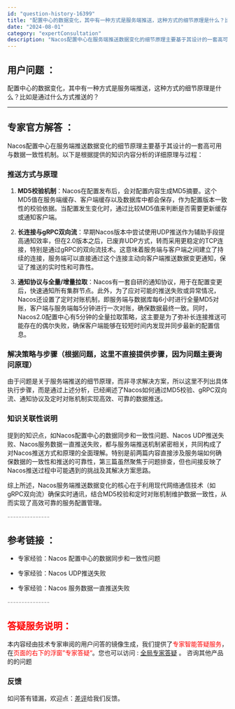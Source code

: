 ```yaml
---
id: "question-history-16399"
title: "配置中心的数据变化，其中有一种方式是服务端推送，这种方式的细节原理是什么？比如是通过什么方式推送的？"
date: "2024-08-01"
category: "expertConsultation"
description: "Nacos配置中心在服务端推送数据变化的细节原理主要基于其设计的一套高可用与数据一致性机制。以下是根据提供的知识内容分析的详细原理与过程：### 推送方式与原理1. **MD5校验机制**：Nacos在配置发布后，会对配置内容生成MD5摘要。这个MD5值在服务端缓存、客户端缓存以及数据库中都会保存，"
---
```


## 用户问题 ： 
 配置中心的数据变化，其中有一种方式是服务端推送，这种方式的细节原理是什么？比如是通过什么方式推送的？  

---------------
## 专家官方解答 ：

Nacos配置中心在服务端推送数据变化的细节原理主要基于其设计的一套高可用与数据一致性机制。以下是根据提供的知识内容分析的详细原理与过程：

### 推送方式与原理

1. **MD5校验机制**：Nacos在配置发布后，会对配置内容生成MD5摘要。这个MD5值在服务端缓存、客户端缓存以及数据库中都会保存，作为配置版本一致性的校验依据。当配置发生变化时，通过比较MD5值来判断是否需要更新缓存或通知客户端。

2. **长连接与gRPC双向流**：早期Nacos版本中尝试使用UDP推送作为辅助手段提高通知效率，但在2.0版本之后，已废弃UDP方式，转而采用更稳定的TCP连接，特别是通过gRPC的双向流技术。这意味着服务端与客户端之间建立了持续的连接，服务端可以直接通过这个连接主动向客户端推送数据变更通知，保证了推送的实时性和可靠性。

3. **通知协议与全量/增量拉取**：Nacos有一套自研的通知协议，用于在配置变更后，快速通知所有集群节点。此外，为了应对可能的推送失败或异常情况，Nacos还设置了定时对账机制，即服务端与数据库每6小时进行全量MD5对账，客户端与服务端每5分钟进行一次对账，确保数据最终一致。同时，Nacos2.0配置中心有5分钟的全量拉取策略，这主要是为了弥补长连接推送可能存在的偶尔失败，确保客户端能够在较短时间内发现并同步最新的配置信息。

### 解决策略与步骤（根据问题，这里不直接提供步骤，因为问题主要询问原理）

由于问题是关于服务端推送的细节原理，而非寻求解决方案，所以这里不列出具体执行步骤，而是通过上述分析，已经阐述了Nacos如何通过MD5校验、gRPC双向流、通知协议及定时对账机制实现高效、可靠的数据推送。

### 知识关联性说明

提到的知识点，如Nacos配置中心的数据同步和一致性问题、Nacos UDP推送失败、Nacos服务数据一直推送失败，都与服务端推送机制紧密相关，共同构成了对Nacos推送方式和原理的全面理解。特别是前两篇内容直接涉及服务端如何确保数据的一致性和推送的可靠性，第三篇虽然聚焦于问题排查，但也间接反映了Nacos推送过程中可能遇到的挑战及其解决方案思路。

综上所述，Nacos服务端推送数据变化的核心在于利用现代网络通信技术（如gRPC双向流）确保实时通讯，结合MD5校验和定时对账机制维护数据一致性，从而实现了高效可靠的服务配置管理。


<font color="#949494">---------------</font> 


## 参考链接 ：

* 专家经验：Nacos 配置中心的数据同步和一致性问题 
 
 * 专家经验：Nacos UDP推送失败 
 
 * 专家经验：Nacos 服务数据一直推送失败 


 <font color="#949494">---------------</font> 
 


## <font color="#FF0000">答疑服务说明：</font> 

本内容经由技术专家审阅的用户问答的镜像生成，我们提供了<font color="#FF0000">专家智能答疑服务</font>，在<font color="#FF0000">页面的右下的浮窗”专家答疑“</font>。您也可以访问 : [全局专家答疑](https://answer.opensource.alibaba.com/docs/intro) 。 咨询其他产品的的问题

### 反馈
如问答有错漏，欢迎点：[差评](https://ai.nacos.io/user/feedbackByEnhancerGradePOJOID?enhancerGradePOJOId=16412)给我们反馈。

